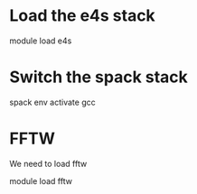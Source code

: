 # Load the e4s stack

module load e4s

# Switch the spack stack
spack env activate gcc

# FFTW

We need to load fftw

module load fftw
